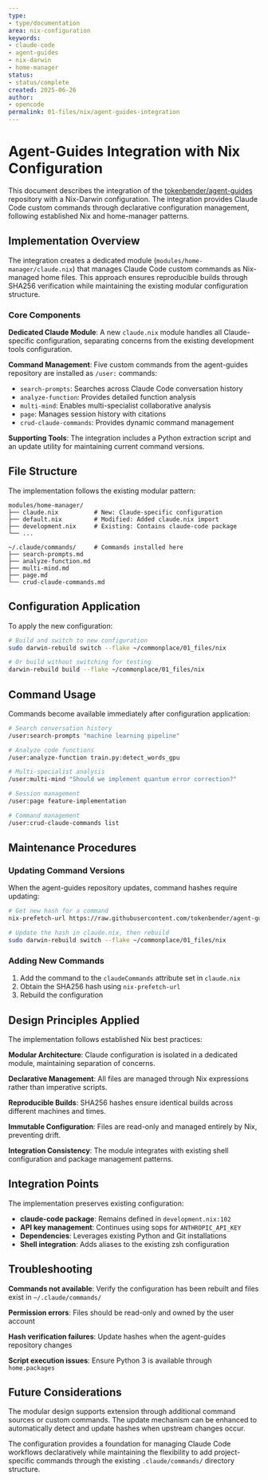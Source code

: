 ```yaml
---
type:
- type/documentation
area: nix-configuration
keywords:
- claude-code
- agent-guides
- nix-darwin
- home-manager
status:
- status/complete
created: 2025-06-26
author:
- opencode
permalink: 01-files/nix/agent-guides-integration
---
```


# Agent-Guides Integration with Nix Configuration

This document describes the integration of the [tokenbender/agent-guides](https://github.com/tokenbender/agent-guides) repository with a Nix-Darwin configuration. The integration provides Claude Code custom commands through declarative configuration management, following established Nix and home-manager patterns.

## Implementation Overview

The integration creates a dedicated module (`modules/home-manager/claude.nix`) that manages Claude Code custom commands as Nix-managed home files. This approach ensures reproducible builds through SHA256 verification while maintaining the existing modular configuration structure.

### Core Components

**Dedicated Claude Module**: A new `claude.nix` module handles all Claude-specific configuration, separating concerns from the existing development tools configuration.

**Command Management**: Five custom commands from the agent-guides repository are installed as `/user:` commands:
- `search-prompts`: Searches across Claude Code conversation history
- `analyze-function`: Provides detailed function analysis
- `multi-mind`: Enables multi-specialist collaborative analysis
- `page`: Manages session history with citations
- `crud-claude-commands`: Provides dynamic command management

**Supporting Tools**: The integration includes a Python extraction script and an update utility for maintaining current command versions.

## File Structure

The implementation follows the existing modular pattern:

```
modules/home-manager/
├── claude.nix          # New: Claude-specific configuration
├── default.nix         # Modified: Added claude.nix import
├── development.nix     # Existing: Contains claude-code package
└── ...

~/.claude/commands/     # Commands installed here
├── search-prompts.md
├── analyze-function.md
├── multi-mind.md
├── page.md
└── crud-claude-commands.md
```

## Configuration Application

To apply the new configuration:

```bash
# Build and switch to new configuration
sudo darwin-rebuild switch --flake ~/commonplace/01_files/nix

# Or build without switching for testing
darwin-rebuild build --flake ~/commonplace/01_files/nix
```

## Command Usage

Commands become available immediately after configuration application:

```bash
# Search conversation history
/user:search-prompts "machine learning pipeline"

# Analyze code functions
/user:analyze-function train.py:detect_words_gpu

# Multi-specialist analysis
/user:multi-mind "Should we implement quantum error correction?"

# Session management
/user:page feature-implementation

# Command management
/user:crud-claude-commands list
```

## Maintenance Procedures

### Updating Command Versions

When the agent-guides repository updates, command hashes require updating:

```bash
# Get new hash for a command
nix-prefetch-url https://raw.githubusercontent.com/tokenbender/agent-guides/main/claude-commands/search-prompts.md

# Update the hash in claude.nix, then rebuild
sudo darwin-rebuild switch --flake ~/commonplace/01_files/nix
```

### Adding New Commands

1. Add the command to the `claudeCommands` attribute set in `claude.nix`
2. Obtain the SHA256 hash using `nix-prefetch-url`
3. Rebuild the configuration

## Design Principles Applied

The implementation follows established Nix best practices:

**Modular Architecture**: Claude configuration is isolated in a dedicated module, maintaining separation of concerns.

**Declarative Management**: All files are managed through Nix expressions rather than imperative scripts.

**Reproducible Builds**: SHA256 hashes ensure identical builds across different machines and times.

**Immutable Configuration**: Files are read-only and managed entirely by Nix, preventing drift.

**Integration Consistency**: The module integrates with existing shell configuration and package management patterns.

## Integration Points

The implementation preserves existing configuration:

- **claude-code package**: Remains defined in `development.nix:102`
- **API key management**: Continues using sops for `ANTHROPIC_API_KEY`
- **Dependencies**: Leverages existing Python and Git installations
- **Shell integration**: Adds aliases to the existing zsh configuration

## Troubleshooting

**Commands not available**: Verify the configuration has been rebuilt and files exist in `~/.claude/commands/`

**Permission errors**: Files should be read-only and owned by the user account

**Hash verification failures**: Update hashes when the agent-guides repository changes

**Script execution issues**: Ensure Python 3 is available through `home.packages`

## Future Considerations

The modular design supports extension through additional command sources or custom commands. The update mechanism can be enhanced to automatically detect and update hashes when upstream changes occur.

The configuration provides a foundation for managing Claude Code workflows declaratively while maintaining the flexibility to add project-specific commands through the existing `.claude/commands/` directory structure.
